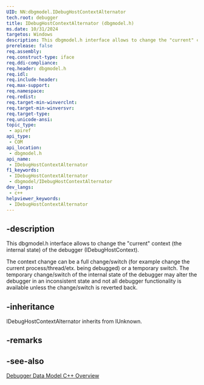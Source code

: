 ```yaml
---
UID: NN:dbgmodel.IDebugHostContextAlternator
tech.root: debugger
title: IDebugHostContextAlternator (dbgmodel.h)
ms.date: 10/31/2024
targetos: Windows
description: This dbgmodel.h interface allows to change the "current" context (the internal state) of the debugger (IDebugHostContext). 
prerelease: false
req.assembly: 
req.construct-type: iface
req.ddi-compliance: 
req.header: dbgmodel.h
req.idl: 
req.include-header: 
req.max-support: 
req.namespace: 
req.redist: 
req.target-min-winverclnt: 
req.target-min-winversvr: 
req.target-type: 
req.unicode-ansi: 
topic_type:
 - apiref
api_type:
 - COM
api_location:
 - dbgmodel.h
api_name:
 - IDebugHostContextAlternator
f1_keywords:
 - IDebugHostContextAlternator
 - dbgmodel/IDebugHostContextAlternator
dev_langs:
 - c++
helpviewer_keywords:
 - IDebugHostContextAlternator
---
```


## -description

This dbgmodel.h interface allows to change the "current" context (the internal state) of the debugger (IDebugHostContext).

The context change can be a full change/switch (for example change the current process/thread/etx. being debugged) or a temporary switch. The temporary change/switch of the internal state of the debugger may alter the debugger in an inconsistent state and not all debugger functionality is available unless the change/switch is reverted back.

## -inheritance

IDebugHostContextAlternator inherits from IUnknown.

## -remarks

## -see-also

[Debugger Data Model C++ Overview](/windows-hardware/drivers/debugger/data-model-cpp-overview)

